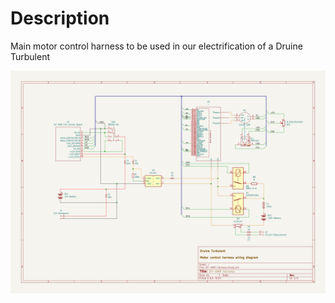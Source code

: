 # Description
Main motor control harness to be used in our electrification of a Druine Turbulent

![Wiring harness diagram](OY-AMR-Harness.svg)
